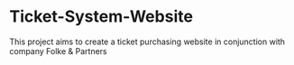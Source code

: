 # Ticket-System-Website
This project aims to create a ticket purchasing website in conjunction with company Folke &amp; Partners
